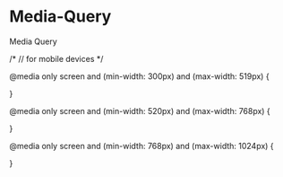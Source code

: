 # Media-Query
Media Query


/* // for mobile devices */

@media only screen and (min-width: 300px) and (max-width: 519px) {

 }

@media only screen and (min-width: 520px) and (max-width: 768px) {
  
}

@media only screen and (min-width: 768px) and (max-width: 1024px) {
  
}
